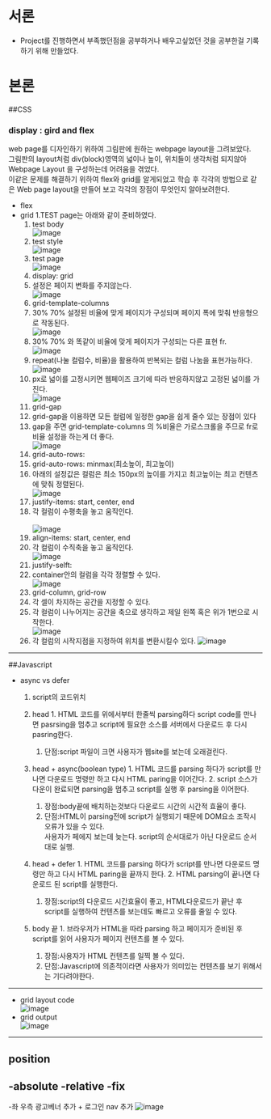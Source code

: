 # 서론 
- Project를 진행하면서 부족했던점을 공부하거나 배우고싶었던 것을 공부한걸 기록하기 위해 만들었다.
# 본론
##CSS
### display : gird and flex
web page를 디자인하기 위하여 그림판에 원하는 webpage layout을 그려보았다.<br>
그림판의 layout처럼 div(block)영역의 넓이나 높이, 위치들이 생각처럼 되지않아 Webpage Layout 을 구성하는데 어려움을 겪었다.<br>
이같은 문제를 해결하기 위하여 flex와 grid를 알게되었고 학습 후 각각의 방법으로 같은 Web page layout을 만들어 보고 각각의 장점이 무엇인지 알아보려한다.<br>
- flex
- grid
  1.TEST page는 아래와 같이 준비하였다.
    1. test body<br>
![image](https://user-images.githubusercontent.com/108508922/180649136-572813ab-1293-47bc-bed4-083ecab366ba.png)
    2. test style<br>
![image](https://user-images.githubusercontent.com/108508922/180649391-fd3ce101-4561-4ad9-83c5-d582521fe5b4.png)
    3. test page<br>
![image](https://user-images.githubusercontent.com/108508922/180649380-a0b7534f-183b-47b9-8e1e-aae3729ba8ed.png)
  2. display: grid 
    1. 설정은 페이지 변화를 주지않는다.<br>
![image](https://user-images.githubusercontent.com/108508922/180649475-4280108c-22e8-4d10-9e52-73a7bd79d5ee.png)
  3. grid-template-columns
    1. 30% 70% 설정된 비율에 맞게 페이지가 구성되며 페이지 폭에 맞춰 반응형으로 작동된다.<br>
![image](https://user-images.githubusercontent.com/108508922/180649576-46c453bc-adce-4ebf-bad8-ce4d31559cc9.png)
    2. 30% 70% 와 똑같이 비율에 맞게 페이지가 구성되는 다른 표현 fr.<br>
![image](https://user-images.githubusercontent.com/108508922/180649837-882cfb70-41a8-469d-9baf-c64f4f09fdd9.png)
    3. repeat(나눌 컬럼수, 비율)을 활용하여 반복되는 컬럼 나눔을 표현가능하다. <br>
![image](https://user-images.githubusercontent.com/108508922/180650248-6912c1bb-bc93-4984-97c2-ade2aec02f7e.png)
    4. px로 넓이를 고정시키면 웹페이즈 크기에 따라 반응하지않고 고정된 넓이를 가진다.<br>
![image](https://user-images.githubusercontent.com/108508922/180650354-c20113eb-e062-4145-af42-6b4da3353844.png)
  4. grid-gap
    1. grid-gap을 이용하면 모든 컬럼에 일정한 gap을 쉽게 줄수 있는 장점이 있다 
    2. gap을 주면 grid-template-columns 의 %비율은 가로스크롤을 주므로 fr로 비율 설정을 하는게 더 좋다.<br>
![image](https://user-images.githubusercontent.com/108508922/180650038-8bc3c38c-fbd9-442b-8074-e5f74b03d173.png)
  5. grid-auto-rows:
    1. grid-auto-rows: minmax(최소높이, 최고높이)
    2. 아래의 설정값은 컬럼은 최소 150px의 높이를 가지고 최고높이는 최고 컨텐츠에 맞춰 정렬된다.<br>
![image](https://user-images.githubusercontent.com/108508922/180650751-b8940e04-755b-4e06-8fc5-f79a4dc863ab.png)
  6. justify-items: start, center, end
    1. 각 컬럼이 수평축을 놓고 움직인다.<br>  
![image](https://user-images.githubusercontent.com/108508922/180651065-26b651cc-b325-4415-be1f-2225b95db2f8.png)
  7. align-items: start, center, end
    1. 각 컬럼이 수직축을 놓고 움직인다.<br>
![image](https://user-images.githubusercontent.com/108508922/180651185-7718b18e-ec32-42b8-80fb-c3e1fb07ab7a.png)
  8. justify-selft:
    1. container안의 컬럼을 각각 정렬할 수 있다.<br>
![image](https://user-images.githubusercontent.com/108508922/180651344-b41a1fa0-7fad-44ed-813a-40f33c3e8c59.png)
  9. grid-column, grid-row
    1. 각 셀이 차지하는 공간을 지정할 수 있다. 
    2. 각 컬럼이 나누어지는 공간을 축으로 생각하고 제일 왼쪽 혹은 위가 1번으로 시작한다.<br>
![image](https://user-images.githubusercontent.com/108508922/180651557-6b5d4bc8-8e32-4fc9-9866-d8817fb4fb73.png)
    4. 각 컬럼의 시작지점을 지정하여 위치를 변환시킬수 있다.
![image](https://user-images.githubusercontent.com/108508922/180651733-5e96044d-3605-498b-a855-b018baf6e363.png)
-----------------------------------------------------------------------------------------------------------------------------------------------------------------------
##Javascript

- async vs defer
  1. script의 코드위치
    1. head
      1. HTML 코드를 위에서부터 한줄씩 parsing하다 script code를 만나면 pasrsing을 멈추고 script에 필요한 소스를 서버에서 다운로드 후 다시 pasring한다.
        1. 단점:script 파일이 크면 사용자가 웹site를 보는데 오래걸린다.  
      
    2. head + async(boolean type)
      1. HTML 코드를 parsing 하다가 script를 만나면 다운로드 명령만 하고 다시 HTML paring을 이어간다.
      2. script 소스가 다운이 완료되면 parsing을 멈추고 script를 실행 후 parsing을 이어한다.
        1. 장점:body끝에 배치하는것보다 다운로드 시간의 시간적 효율이 좋다.
        2. 단점:HTML이 parsing전에 script가 실행되기 때문에 DOM요소 조작시 오류가 있을 수 있다.<br>
           사용자가 페에지 보는데 늦는다. script의 순서대로가 아닌 다운로드 순서대로 실행.
          
    3. head + defer
      1. HTML 코드를 parsing 하다가 script를 만나면 다운로드 명령만 하고 다시 HTML paring을 끝까지 한다.
      2. HTML parsing이 끝나면 다운로드 된 script를 실행한다.
        1. 장점:script의 다운로드 시간효율이 좋고, HTML다운로드가 끝난 후 script를 실행하여 컨텐츠를 보는데도 빠르고 오류를 줄일 수 있다.
      
    4. body 끝
      1. 브라우저가 HTML을 따라 parsing 하고 페이지가 준비된 후 script를 읽어 사용자가 페이지 컨텐츠를 볼 수 있다.
        1. 장점:사용자가 HTML 컨텐츠를 일찍 볼 수 있다.
        2. 단점:Javascript에 의존적이라면 사용자가 의미있는 컨텐츠를 보기 위해서는 기다려야한다.
            


-------------------------------------------------------------------------------------------------------------------------------------------------------------------------
- grid layout code<br>
![image](https://user-images.githubusercontent.com/108508922/178519821-45151722-233f-4cfc-924c-1723ce80f4af.png)
- grid output<br>
![image](https://user-images.githubusercontent.com/108508922/178518837-7af58885-a3f6-450c-873c-36fdeb9b6356.png)

------------------------------------------------------------------------------------------------------------------------------------------------------------------------
## position
-absolute
-relative
-fix
------------------------------------------------------------------------------------------------------------------------------------------------------------------------
-좌 우측 광고베너 추가 + 로그인 nav 추가
![image](https://user-images.githubusercontent.com/108508922/179122412-947e9a58-73fd-4587-98e1-f0162a122957.png)


